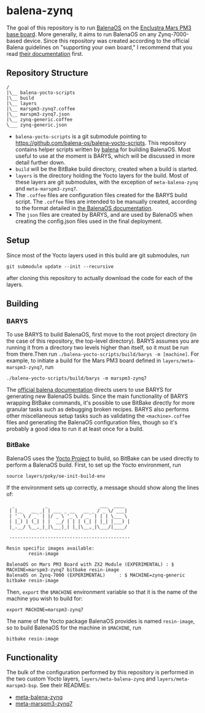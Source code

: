 # balena-zynq

The goal of this repository is to run [BalenaOS](https://www.balena.io/os/) on the [Enclustra Mars PM3 base board](https://www.enclustra.com/en/products/base-boards/mars-pm3/). More generally, it aims to run BalenaOS on any Zynq-7000-based device. Since this repository was created according to the official Balena guidelines on "supporting your own board," I recommend that you read [their documentation](https://www.balena.io/os/docs/custom-build/) first.

## Repository Structure
```
/
|\__ balena-yocto-scripts
|\__ build
|\__ layers
|\__ marspm3-zynq7.coffee
|\__ marspm3-zynq7.json
|\__ zynq-generic.coffee
\___ zynq-generic.json
```

* `balena-yocto-scripts` is a git submodule pointing to https://github.com/balena-os/balena-yocto-scripts. This repository contains helper scripts written by [balena](https://balena.io) for building BalenaOS. Most useful to use at the moment is BARYS, which will be discussed in more detail further down.
* `build` will be the BitBake build directory, created when a build is started.
* `layers` is the directory holding the Yocto layers for the build. Most of these layers are git submodules, with the exception of `meta-balena-zynq` and `meta-marspm3-zynq7`.
* The `.coffee` files are configuration files created for the BARYS build script. The `.coffee` files are intended to be manually created, according to the format detailed in [the BalenaOS documentation](https://www.balena.io/os/docs/custom-build/).
* The `json` files are created by BARYS, and are used by BalenaOS when creating the config.json files used in the final deployment.

## Setup

Since most of the Yocto layers used in this build are git submodules, run 
```
git submodule update --init --recursive
```
after cloning this repository to actually download the code for each of the layers.

## Building

### BARYS

To use BARYS to build BalenaOS, first move to the root project directory (in the case of this repository, the top-level directory). BARYS assumes you are running it from a directory two levels higher than itself, so it must be run from there.Then run `./balena-yocto-scripts/build/barys -m [machine]`. For example, to initiate a build for the Mars PM3 board defined in `layers/meta-marspm3-zynq7`, run 
```
./balena-yocto-scripts/build/barys -m marspm3-zynq7
```

The [official balena documentation](https://www.balena.io/os/docs/custom-build/) directs users to use BARYS for generating new BalenaOS builds. Since the main functionality of BARYS wrapping BitBake commands, it's possible to use BitBake directly for more granular tasks such as debugging broken recipes. BARYS also performs other miscellaneous setup tasks such as validating the `<machine>.coffee` files and generating the BalenaOS configuration files, though so it's probably a good idea to run it at least once for a build.

### BitBake

BalenaOS uses the [Yocto Project](https://www.yoctoproject.org/) to build, so BitBake can be used directly to perform a BalenaOS build. First, to set up the Yocto environment, run 
```
source layers/poky/oe-init-build-env
```
If the environment sets up correctly, a message should show along the lines of:
```
  _           _                   ___  ____
 | |__   __ _| | ___ _ __   __ _ / _ \/ ___|
 | '_ \ / _` | |/ _ \ '_ \ / _` | | | \___ \
 | |_) | (_| | |  __/ | | | (_| | |_| |___) |
 |_.__/ \__,_|_|\___|_| |_|\__,_|\___/|____/

 -------------------------------------------- 

Resin specific images available:
        resin-image

BalenaOS on Mars PM3 Board with ZX2 Module (EXPERIMENTAL) : $ MACHINE=marspm3-zynq7 bitbake resin-image
BalenaOS on Zynq-7000 (EXPERIMENTAL)     : $ MACHINE=zynq-generic bitbake resin-image
```

Then, `export` the `$MACHINE` environment variable so that it is the name of the machine you wish to build for:
```
export MACHINE=marspm3-zynq7
```
The name of the Yocto package BalenaOS provides is named `resin-image`, so to build BalenaOS for the machine in `$MACHINE`, run
```
bitbake resin-image
```

## Functionality

The bulk of the configuration performed by this repository is performed in the two custom Yocto layers, `layers/meta-balena-zynq` and `layers/meta-marspm3-bsp`. See their READMEs:

* [meta-balena-zynq](./layers/meta-balena-zynq/README.md)
* [meta-marspm3-zynq7](./layers/meta-marspm3-zynq7/README.md)
